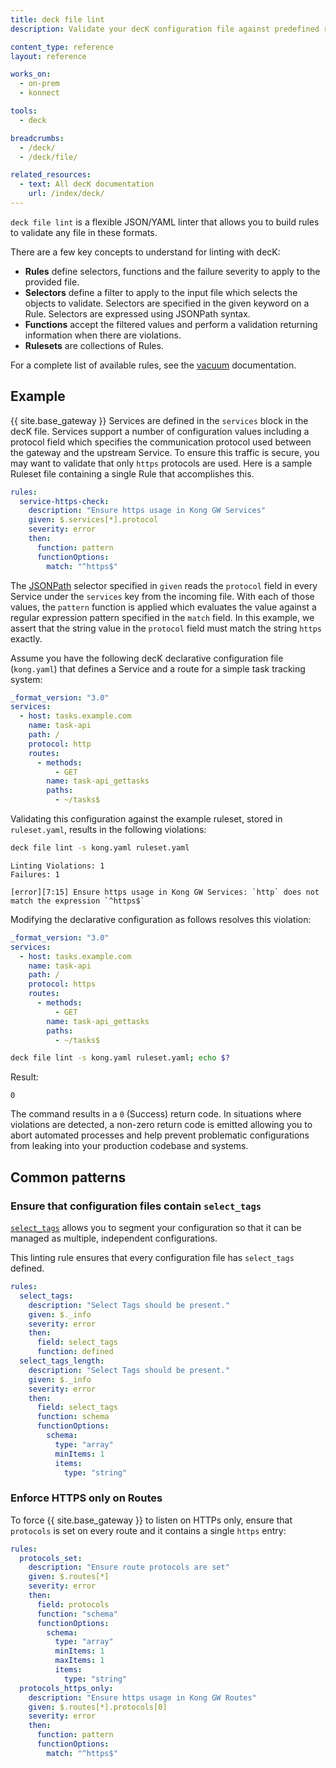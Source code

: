 ```yaml
---
title: deck file lint
description: Validate your decK configuration file against predefined rules

content_type: reference
layout: reference

works_on:
  - on-prem
  - konnect

tools:
  - deck

breadcrumbs:
  - /deck/
  - /deck/file/

related_resources:
  - text: All decK documentation
    url: /index/deck/
---
```


`deck file lint` is a flexible JSON/YAML linter that allows you to build rules to validate any file in these formats.

There are a few key concepts to understand for linting with decK:

- **Rules** define selectors, functions and the failure severity to apply to the provided file.
- **Selectors** define a filter to apply to the input file which selects the objects to validate. Selectors are specified in the given keyword on a Rule. Selectors are expressed using JSONPath syntax.
- **Functions** accept the filtered values and perform a validation returning information when there are violations.
- **Rulesets** are collections of Rules.

For a complete list of available rules, see the [vacuum](https://quobix.com/vacuum/rules/) documentation.

## Example

{{ site.base_gateway }} Services are defined in the `services` block in the decK file. Services support a number of configuration values including a protocol field which specifies the communication protocol used between the gateway and the upstream Service. To ensure this traffic is secure, you may want to validate that only `https` protocols are used. Here is a sample Ruleset file containing a single Rule that accomplishes this.

```yaml
rules:
  service-https-check:
    description: "Ensure https usage in Kong GW Services"
    given: $.services[*].protocol
    severity: error
    then:
      function: pattern
      functionOptions:
        match: "^https$"
```

The [JSONPath](http://jsonpath.com/) selector specified in `given` reads the `protocol` field in every Service under the `services` key from the incoming file. With each of those values, the `pattern` function is applied which evaluates the value against a regular expression pattern specified in the `match` field. In this example, we assert that the string value in the `protocol` field must match the string `https` exactly.

Assume you have the following decK declarative configuration file (`kong.yaml`) that defines a Service and a route for a simple task tracking system:

```yaml
_format_version: "3.0"
services:
  - host: tasks.example.com
    name: task-api
    path: /
    protocol: http
    routes:
      - methods:
          - GET
        name: task-api_gettasks
        paths:
          - ~/tasks$
```

Validating this configuration against the example ruleset, stored in `ruleset.yaml`, results in the following violations:

```bash
deck file lint -s kong.yaml ruleset.yaml
```

```
Linting Violations: 1
Failures: 1

[error][7:15] Ensure https usage in Kong GW Services: `http` does not match the expression `^https$`
```

Modifying the declarative configuration as follows resolves this violation:

```yaml
_format_version: "3.0"
services:
  - host: tasks.example.com
    name: task-api
    path: /
    protocol: https
    routes:
      - methods:
          - GET
        name: task-api_gettasks
        paths:
          - ~/tasks$
```

```bash
deck file lint -s kong.yaml ruleset.yaml; echo $?
```

Result:

```
0
```

The command results in a `0` (Success) return code. In situations where violations are detected, a non-zero return code is emitted allowing you to abort automated processes and help prevent problematic configurations from leaking into your production codebase and systems.

## Common patterns

### Ensure that configuration files contain `select_tags`

[`select_tags`](/deck/gateway/tags/#select-tags) allows you to segment your configuration so that it can be managed as multiple, independent configurations.

This linting rule ensures that every configuration file has `select_tags` defined.

```yaml
rules:
  select_tags:
    description: "Select Tags should be present."
    given: $._info
    severity: error
    then:
      field: select_tags
      function: defined
  select_tags_length:
    description: "Select Tags should be present."
    given: $._info
    severity: error
    then:
      field: select_tags
      function: schema
      functionOptions:
        schema:
          type: "array"
          minItems: 1
          items:
            type: "string"
```

### Enforce HTTPS only on Routes

To force {{ site.base_gateway }} to listen on HTTPs only, ensure that `protocols` is set on every route and it contains a single `https` entry:

```yaml
rules:
  protocols_set:
    description: "Ensure route protocols are set"
    given: $.routes[*]
    severity: error
    then:
      field: protocols
      function: "schema"
      functionOptions:
        schema:
          type: "array"
          minItems: 1
          maxItems: 1
          items:
            type: "string"
  protocols_https_only:
    description: "Ensure https usage in Kong GW Routes"
    given: $.routes[*].protocols[0]
    severity: error
    then:
      function: pattern
      functionOptions:
        match: "^https$"
```
